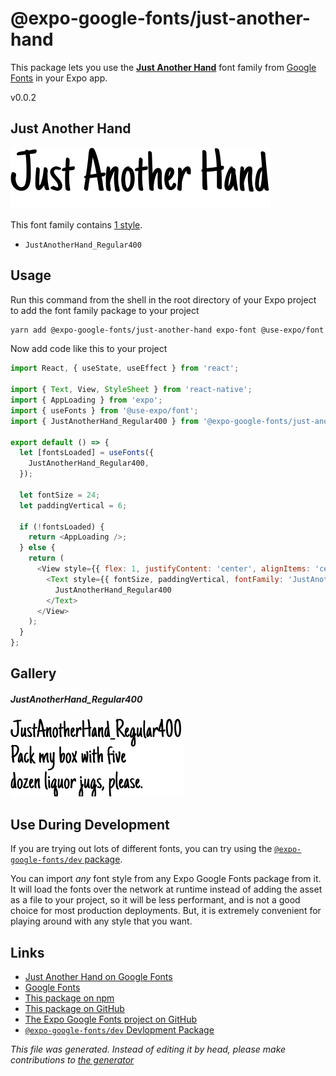 # @expo-google-fonts/just-another-hand

This package lets you use the [**Just Another Hand**](https://fonts.google.com/specimen/Just+Another+Hand) font family from [Google Fonts](https://fonts.google.com/) in your Expo app.

v0.0.2

## Just Another Hand

![Just Another Hand](./font-family.png)

This font family contains [1 style](#gallery).

- `JustAnotherHand_Regular400`

## Usage

Run this command from the shell in the root directory of your Expo project to add the font family package to your project
```sh
yarn add @expo-google-fonts/just-another-hand expo-font @use-expo/font
```

Now add code like this to your project
```js
import React, { useState, useEffect } from 'react';

import { Text, View, StyleSheet } from 'react-native';
import { AppLoading } from 'expo';
import { useFonts } from '@use-expo/font';
import { JustAnotherHand_Regular400 } from '@expo-google-fonts/just-another-hand';

export default () => {
  let [fontsLoaded] = useFonts({
    JustAnotherHand_Regular400,
  });

  let fontSize = 24;
  let paddingVertical = 6;

  if (!fontsLoaded) {
    return <AppLoading />;
  } else {
    return (
      <View style={{ flex: 1, justifyContent: 'center', alignItems: 'center' }}>
        <Text style={{ fontSize, paddingVertical, fontFamily: 'JustAnotherHand_Regular400' }}>
          JustAnotherHand_Regular400
        </Text>
      </View>
    );
  }
};

```

## Gallery

##### JustAnotherHand_Regular400
![JustAnotherHand_Regular400](./1a03840122f7580fc7dfc0c3371d5450fd3b1c04f891bcc1e86780354e7c53d4.ttf.png)


## Use During Development

If you are trying out lots of different fonts, you can try using the [`@expo-google-fonts/dev` package](https://www.npmjs.com/package/@expo-google-fonts/dev).

You can import *any* font style from any Expo Google Fonts package from it. It will load the fonts
over the network at runtime instead of adding the asset as a file to your project, so it will be 
less performant, and is not a good choice for most production deployments. But, it is extremely convenient
for playing around with any style that you want.

## Links

- [Just Another Hand on Google Fonts](https://fonts.google.com/specimen/Just+Another+Hand)
- [Google Fonts](https://fonts.google.com/)
- [This package on npm](https://www.npmjs.com/package/@expo-google-fonts/just-another-hand)
- [This package on GitHub](https://github.com/expo/google-fonts/tree/master/font-packages/just-another-hand)
- [The Expo Google Fonts project on GitHub](https://github.com/expo/google-fonts)
- [`@expo-google-fonts/dev` Devlopment Package](https://github.com/expo/google-fonts/tree/master/font-packages/dev)


*This file was generated. Instead of editing it by head, please make contributions to [the generator](https://github.com/expo/google-fonts/tree/master/packages/generator)*
